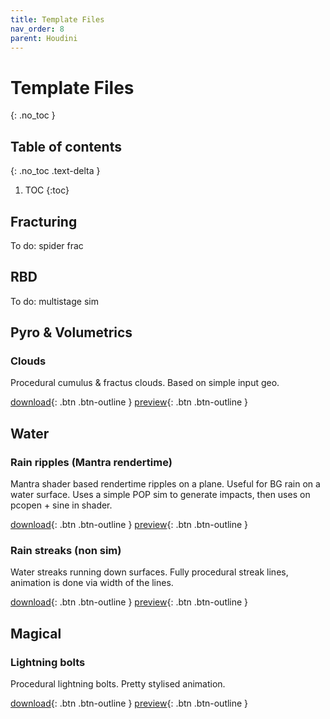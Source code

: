 ```yaml
---
title: Template Files
nav_order: 8
parent: Houdini
---
```


# Template Files
{: .no_toc }

## Table of contents
{: .no_toc .text-delta }

1. TOC
{:toc}

## Fracturing
To do:
  spider frac

## RBD
To do:
  multistage sim

## Pyro & Volumetrics
### Clouds
Procedural cumulus & fractus clouds. Based on simple input geo.

[download](./samplefiles/volume/template_clouds_v001.hip){: .btn .btn-outline }
[preview](./samplefiles/previews/PYRO_clouds_v001.jpg){: .btn .btn-outline }

## Water
### Rain ripples (Mantra rendertime)
Mantra shader based rendertime ripples on a plane. Useful for BG rain on a water surface.
Uses a simple POP sim to generate impacts, then uses on pcopen + sine in shader.

[download](./samplefiles/water/template_rendertime_ripples_v001.hip){: .btn .btn-outline }
[preview](./samplefiles/previews/WATER_rendertime_ripples_v001.mp4){: .btn .btn-outline }

### Rain streaks (non sim)
Water streaks running down surfaces. Fully procedural streak lines, animation is done via width of the lines.

[download](./samplefiles/water/template_streaks_v001.hip){: .btn .btn-outline }
[preview](./samplefiles/previews/WATER_streaks_v001.mp4){: .btn .btn-outline }

## Magical
### Lightning bolts
Procedural lightning bolts. Pretty stylised animation.

[download](./samplefiles/magical/template_lightning_v001.hip){: .btn .btn-outline }
[preview](./samplefiles/previews/MAGIC_lightning_v001.mp4){: .btn .btn-outline }

